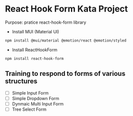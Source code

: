 # React Hook Form Kata Project

Purpose: pratice react-hook-form library 
 

- Install MUI (Material UI)

```bash
npm install @mui/material @emotion/react @emotion/styled
```

- Install ReactHookForm

```bash
npm install react-hook-form
```

## Training to respond to forms of various structures

- [ ] Simple Input Form
- [ ] Simple Dropdown Form
- [ ] Dynmaic Multi Input Form
- [ ] Tree Select Form
